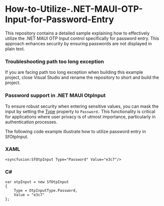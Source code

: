 # How-to-Utilize-.NET-MAUI-OTP-Input-for-Password-Entry

This repository contains a detailed sample explaining how to effectively utilize the .NET MAUI OTP Input control specifically for password entry. This approach enhances security by ensuring passwords are not displayed in plain text.

### Troubleshooting path too long exception

If you are facing path too long exception when building this example project, close Visual Studio and rename the repository to short and build the project.

### Password support in .NET MAUI OtpInput

To ensure robust security when entering sensitive values, you can mask the input by setting the [Type]( https://help.syncfusion.com/cr/maui-toolkit/Syncfusion.Maui.Toolkit.OtpInput.SfOtpInput.html#Syncfusion_Maui_Toolkit_OtpInput_SfOtpInput_Type) property to `Password.` This functionality is critical for applications where user privacy is of utmost importance, particularly in authentication processes.

The following code example illustrate how to utilize password entry in SfOtpInput.

### XAML
```
<syncfusion:SfOtpInput Type="Password" Value="e3c7"/>

```
### C#

```
var otpInput = new SfOtpInput
{
    Type = OtpInputType.Password,
    Value = "e3c7"
};

```